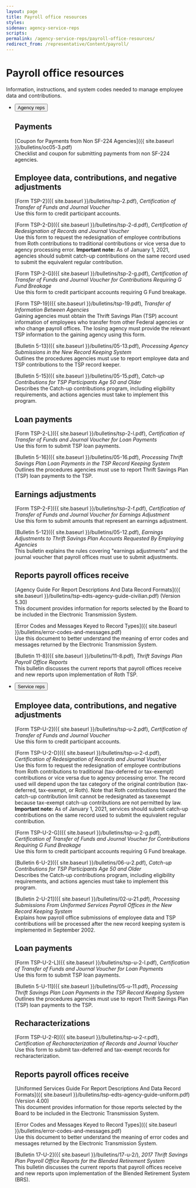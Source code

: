 ```yaml
---
layout: page
title: Payroll office resources
styles:
sidenav: agency-service-reps
scripts:
permalink: /agency-service-reps/payroll-office-resources/
redirect_from: /representative/Content/payroll/
---
```


# Payroll office resources

Information, instructions, and system codes needed to manage employee data and contributions.

<section class="payroll-resources">
<ul class="usa-accordion usa-tabs">
<li>
<button class="usa-accordion-button agency" aria-expanded="true" aria-controls="agency">Agency reps</button>
<div id="agency" class="usa-accordion-content" markdown="1">

## Payments

[Coupon for Payments from Non SF-224 Agencies]({{ site.baseurl }}/bulletins/oc05-3.pdf)   
Checklist and coupon for submitting payments from non SF-224 agencies.

## Employee data, contributions, and negative adjustments

[Form TSP-2]({{ site.baseurl }}/bulletins/tsp-2.pdf), _Certification of Transfer of Funds and Journal Voucher_   
Use this form to credit participant accounts.

[Form TSP-2-D]({{ site.baseurl }}/bulletins/tsp-2-d.pdf), _Certification of Redesignation of Records and Journal Voucher_   
Use this form to request the redesignation of employee contributions from Roth contributions to traditional contributions or vice versa due
to agency processing error. **Important note:** As of January 1, 2021, agencies should submit catch-up contributions on the same record
used to submit the equivalent regular contribution.

[Form TSP-2-G]({{ site.baseurl }}/bulletins/tsp-2-g.pdf), _Certification of Transfer of Funds and Journal Voucher for Contributions Requiring G Fund Breakage_    
Use this form to credit participant accounts requiring G Fund breakage.

[Form TSP-19]({{ site.baseurl }}/bulletins/tsp-19.pdf), _Transfer of Information Between Agencies_   
Gaining agencies must obtain the Thrift Savings Plan (TSP) account information of employees who transfer from other Federal agencies or who change payroll offices. The losing agency must provide the relevant TSP information to the gaining agency using this form.

[Bulletin 5-13]({{ site.baseurl }}/bulletins/05-13.pdf), _Processing Agency Submissions in the New Record Keeping System_   
Outlines the procedures agencies must use to report employee data and TSP contributions to the TSP record keeper.

[Bulletin 5-15]({{ site.baseurl }}/bulletins/05-15.pdf), _Catch-up Contributions for TSP Participants Age 50 and Older_   
Describes the Catch-up contributions program, including eligibility requirements, and actions agencies must take to implement this program.

## Loan payments

[Form TSP-2-L]({{ site.baseurl }}/bulletins/tsp-2-l.pdf), _Certification of Transfer of Funds and Journal Voucher for Loan Payments_   
Use this form to submit TSP loan payments.

[Bulletin 5-16]({{ site.baseurl }}/bulletins/05-16.pdf), _Processing Thrift Savings Plan Loan Payments in the TSP Record Keeping System_   
Outlines the procedures agencies must use to report Thrift Savings Plan (TSP) loan payments to the TSP.

## Earnings adjustments

[Form TSP-2-F]({{ site.baseurl }}/bulletins/tsp-2-f.pdf), _Certification of Transfer of Funds and Journal Voucher for Earnings Adjustment_   
Use this form to submit amounts that represent an earnings adjustment.

[Bulletin 5-12]({{ site.baseurl }}/bulletins/05-12.pdf), _Earnings Adjustments to Thrift Savings Plan Accounts Requested By Employing Agencies_   
This bulletin explains the rules covering "earnings adjustments" and the journal voucher that
payroll offices must use to submit adjustments.

## Reports payroll offices receive

[Agency Guide For Report Descriptions And Data Record Formats]({{ site.baseurl }}/bulletins/tsp-edts-agency-guide-civilian.pdf) (Version 5.30)   
This document provides information for reports selected by the Board to be included in the Electronic Transmission System.

[Error Codes and Messages Keyed to Record Types]({{ site.baseurl }}/bulletins/error-codes-and-messages.pdf)   
Use this document to better understand the meaning of error codes and messages returned by the Electronic Transmission System.

[Bulletin 11-8]({{ site.baseurl }}/bulletins/11-8.pdf), _Thrift Savings Plan Payroll Office Reports_   
This bulletin discusses the current reports that payroll offices receive and new reports upon implementation of Roth TSP.

</div>
</li>
<!-- SERVICE REPS -->
<li>
<button class="usa-accordion-button service" aria-expanded="false" aria-controls="service">Service reps</button>
<div id="service" class="usa-accordion-content" markdown="1">

## Employee data, contributions, and negative adjustments

[Form TSP-U-2]({{ site.baseurl }}/bulletins/tsp-u-2.pdf), _Certification of Transfer of Funds and Journal Voucher_   
Use this form to credit participant accounts.

[Form TSP-U-2-D]({{ site.baseurl }}/bulletins/tsp-u-2-d.pdf), _Certification of Redesignation of Records and Journal Voucher_   
Use this form to request the redesignation of employee contributions from Roth contributions to traditional (tax-deferred or tax-exempt)
contributions or vice versa due to agency processing error. The record used will depend upon the tax category of the original contribution
(tax-deferred, tax-exempt, or Roth). Note that Roth contributions toward the catch-up contribution limit cannot be redesignated as taxexempt
because tax-exempt catch-up contributions are not permitted by law. **Important note:** As of January 1, 2021, services should
submit catch-up contributions on the same record used to submit the equivalent regular contribution.

[Form TSP-U-2-G]({{ site.baseurl }}/bulletins/tsp-u-2-g.pdf), _Certification of Transfer of Funds and Journal Voucher for Contributions Requiring G Fund Breakage_   
Use this form to credit participant accounts requiring G Fund breakage.

[Bulletin 6-U-2]({{ site.baseurl }}/bulletins/06-u-2.pdf), _Catch-up Contributions for TSP Participants Age 50 and Older_   
Describes the Catch-up contributions program, including eligibility requirements, and actions agencies must take to implement this program.

[Bulletin 2-U-21]({{ site.baseurl }}/bulletins/02-u-21.pdf), _Processing Submissions From Uniformed Services Payroll Offices in the New Record Keeping System_   
Explains how payroll office submissions of employee data and TSP contributions will be processed after the new record keeping system is implemented in September 2002.

## Loan payments

[Form TSP-U-2-L]({{ site.baseurl }}/bulletins/tsp-u-2-l.pdf), _Certification of Transfer of Funds and Journal Voucher for Loan Payments_   
Use this form to submit TSP loan payments.

[Bulletin 5-U-11]({{ site.baseurl }}/bulletins/05-u-11.pdf), _Processing Thrift Savings Plan Loan Payments in the TSP Record Keeping System_   
Outlines the procedures agencies must use to report Thrift Savings Plan (TSP) loan payments to the TSP.

## Recharacterizations

[Form TSP-U-2-R]({{ site.baseurl }}/bulletins/tsp-u-2-r.pdf), _Certification of Recharacterization of Records and Journal Voucher_   
Use this form to submit tax-deferred and tax-exempt records for recharacterization.

## Reports payroll offices receive

[Uniformed Services Guide For Report Descriptions And Data Record Formats]({{ site.baseurl }}/bulletins/tsp-edts-agency-guide-uniform.pdf) (Version 4.00)   
This document provides information for those reports selected by the Board to be included in the Electronic Transmission System.

[Error Codes and Messages Keyed to Record Types]({{ site.baseurl }}/bulletins/error-codes-and-messages.pdf)   
Use this document to better understand the meaning of error codes and messages returned by the Electronic Transmission System.

[Bulletin 17-U-2]({{ site.baseurl }}/bulletins/17-u-2/), _2017 Thrift Savings Plan Payroll Office Reports for the Blended Retirement System_   
This bulletin discusses the current reports that payroll offices receive and new reports upon implementation of the Blended Retirement System (BRS).
</div>
</li>
</ul>
</section>

<!-- CONTENT END -->
